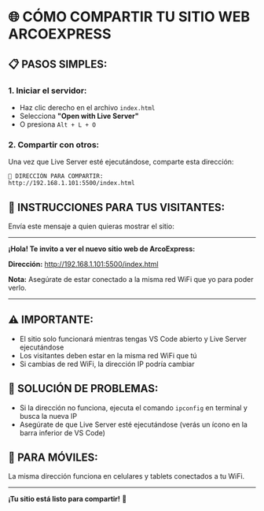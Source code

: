 # 🌐 CÓMO COMPARTIR TU SITIO WEB ARCOEXPRESS

## 📋 PASOS SIMPLES:

### 1. Iniciar el servidor:
- Haz clic derecho en el archivo `index.html`
- Selecciona **"Open with Live Server"**
- O presiona `Alt + L + O`

### 2. Compartir con otros:
Una vez que Live Server esté ejecutándose, comparte esta dirección:

```
🔗 DIRECCIÓN PARA COMPARTIR:
http://192.168.1.101:5500/index.html
```

## 📝 INSTRUCCIONES PARA TUS VISITANTES:

Envía este mensaje a quien quieras mostrar el sitio:

---
**¡Hola! Te invito a ver el nuevo sitio web de ArcoExpress:**

**Dirección:** http://192.168.1.101:5500/index.html

**Nota:** Asegúrate de estar conectado a la misma red WiFi que yo para poder verlo.

---

## ⚠️ IMPORTANTE:
- El sitio solo funcionará mientras tengas VS Code abierto y Live Server ejecutándose
- Los visitantes deben estar en la misma red WiFi que tú
- Si cambias de red WiFi, la dirección IP podría cambiar

## 🔧 SOLUCIÓN DE PROBLEMAS:
- Si la dirección no funciona, ejecuta el comando `ipconfig` en terminal y busca la nueva IP
- Asegúrate de que Live Server esté ejecutándose (verás un ícono en la barra inferior de VS Code)

## 📱 PARA MÓVILES:
La misma dirección funciona en celulares y tablets conectados a tu WiFi.

---
**¡Tu sitio está listo para compartir!** 🚀
